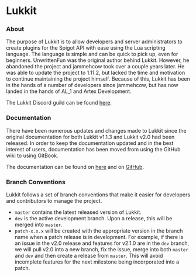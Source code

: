 # Lukkit

### About

The purpose of Lukkit is to allow developers and server administrators to create plugins for the Spigot API with ease using the Lua scripting language. The language is simple and can be quick to pick up, even for beginners. UnwrittenFun was the original author behind Lukkit. However, he abandoned the project and jammehcow took over a couple years later. He was able to update the project to 1.11.2, but lacked the time and motivation to continue maintaining the project himself. Because of this, Lukkit has been in the hands of a number of developers since jammehcow, but has now landed in the hands of AL_1 and Artex Development.

The Lukkit Discord guild can be found [here](https://discord.gg/mhsyabW).

### Documentation
There have been numerous updates and changes made to Lukkit since the original documentation for both Lukkit v1.1.3 and Lukkit v2.0 had been released. In order to keep the documentation updated and in the best interest of users, documentation has been moved from using the GitHub wiki to using GitBook.

The documentation can be found on [here](https://docs.lukkit.net) and on [GitHub](https://github.com/artex-development/docs.lukkit.net).

### Branch Conventions
Lukkit follows a set of branch conventions that make it easier for developers and contributors to manage the project.
* ``master`` contains the latest released version of Lukkit.
* ``dev`` is the active development branch. Upon a release, this will be merged into ``master``.
* ``patch-x.x.x`` will be created with the appropriate version in the branch name when a patch release is in development. For example, if there is an issue in the v2.0 release and features for v2.1.0 are in the ``dev`` branch, we will pull v2.0 into a new branch, fix the issue, merge into both ``master`` and ``dev`` and then create a release from ``master``. This will avoid incomplete features for the next milestone being incorporated into a patch.

